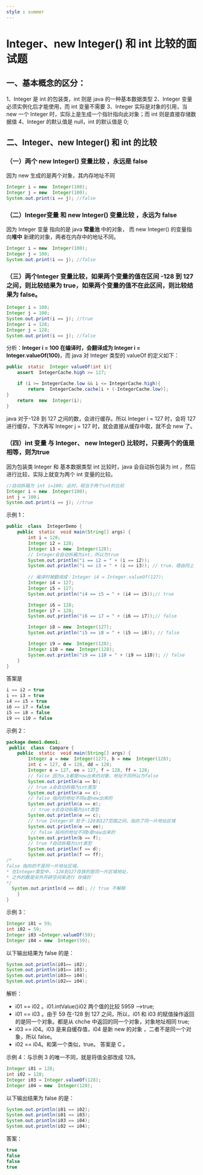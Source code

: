 ```yaml
---
style : summer
---
```


# Integer、new Integer() 和 int 比较的面试题


##  一、基本概念的区分：

1、Integer 是 int 的包装类，int 则是 java 的一种基本数据类型 
2、Integer 变量必须实例化后才能使用，而 int 变量不需要 
3、Integer 实际是对象的引用，当 new 一个 Integer 时，实际上是生成一个指针指向此对象；而 int 则是直接存储数据值 
4、Integer 的默认值是 null，int 的默认值是 0;

## 二、Integer、new Integer() 和 int 的比较

### （一）两个 new Integer() 变量比较 ，永远是 false
因为 new 生成的是两个对象，其内存地址不同
```java
Integer i = new  Integer(100);
Integer j = new  Integer(100);
System.out.print(i == j); //false
```

### （二）Integer变量 和 new Integer() 变量比较 ，永远为 false
因为 Integer 变量 指向的是 java **常量池** 中的对象， 而 new Integer() 的变量指向**堆中** 新建的对象，两者在内存中的地址不同。
```java
Integer i = new  Integer(100);
Integer j = 100;
System.out.print(i == j); //false
```

### （三）两个Integer 变量比较，如果两个变量的值在区间 -128 到 127 之间，则比较结果为 true，如果两个变量的值不在此区间，则比较结果为 false。
```java
Integer i = 100;
Integer j = 100;
System.out.print(i == j); //true
Integer i = 128;
Integer j = 128;
System.out.print(i == j); //false
```

分析：**Integer i = 100 在编译时，会翻译成为 Integer i = Integer.valueOf(100)**，而 java 对 Integer 类型的 valueOf 的定义如下：
```java
public  static  Integer valueOf(int i){
    assert  IntegerCache.high >= 127;

    if (i >= IntegerCache.low && i <= IntegerCache.high){
        return  IntegerCache.cache[i + (-IntegerCache.low)];
}
    return  new  Integer(i);
}
```
java 对于-128 到 127 之间的数，会进行缓存。所以 Integer i = 127 时，会将 127 进行缓存，下次再写 Integer j = 127 时，就会直接从缓存中取，就不会 new 了。

### （四）int 变量 与 Integer、 new Integer() 比较时，只要两个的值是相等，则为true 
因为包装类 Integer 和 基本数据类型 int 比较时，java 会自动拆包装为 int ，然后进行比较，实际上就变为两个 int 变量的比较。
```java
//自动拆箱为 int i=100; 此时，相当于两个int的比较
Integer i = new  Integer(100); 
int j = 100；
System.out.print(i == j); //true
```
示例 1：
```java
public  class  IntegerDemo {
    public  static  void main(String[] args) {
        int i = 128;
        Integer i2 = 128;
        Integer i3 = new  Integer(128);
        // Integer会自动拆箱为int，所以为true
        System.out.println("i == i2 = " + (i == i2)); 
        System.out.println("i == i3 = " + (i == i3)); // true，理由同上
        
        // 编译时被翻译成：Integer i4 = Integer.valueOf(127);
        Integer i4 = 127;
        Integer i5 = 127;
        System.out.println("i4 == i5 = " + (i4 == i5));// true

        Integer i6 = 128;
        Integer i7 = 128;
        System.out.println("i6 == i7 = " + (i6 == i7));// false

        Integer i8 = new  Integer(127);
        System.out.println("i5 == i8 = " + (i5 == i8)); // false

        Integer i9 = new  Integer(128);
        Integer i10 = new  Integer(128);
        System.out.println("i9 == i10 = " + (i9 == i10)); // false
    }
}
```
答案是
```java
i == i2 = true
i == i3 = true
i4 == i5 = true
i6 == i7 = false
i5 == i8 = false
i9 == i10 = false
```
示例 2：
```java
package demo1.demo1;
 public  class  Campare {
    public  static  void main(String[] args) {
        Integer a = new  Integer(127), b = new  Integer(128);
        int c = 127, d = 128, dd = 128;
        Integer e = 127, ee = 127, f = 128, ff = 128;
        // false 因为a,b都是new出来的对象，地址不同所以为false
        System.out.println(a == b); 
        // true a会自动拆箱为int类型
        System.out.println(a == c); 
        // false 指向的地址不同a是new出来的
        System.out.println(a == e); 
         // true e会自动拆箱为int类型
        System.out.println(e == c);
        // true Integer对 处于-128到127范围之间，指向了同一片地址区域
        System.out.println(e == ee);
         // false 指向的地址不同b是new出来的
        System.out.println(b == f);
        // true f自动拆箱为int类型
        System.out.println(f == d); 
        System.out.println(f == ff); 
/*
false 指向的不是同一片地址区域。
* 在Integer类型中，-128到127存放的是同一片区域地址，
* 之外的数是另外开辟空间来进行 存储的`
*/
  System.out.println(d == dd); // true 不解释
    }
}
```
示例 3：
```java
Integer i01 = 59;
int i02 = 59;
Integer i03 =Integer.valueOf(59);
Integer i04 = new  Integer(59);
```
以下输出结果为 false 的是：
```java
System.out.println(i01== i02);
System.out.println(i01== i03);
System.out.println(i03== i04);
System.out.println(i02== i04);
```
解析：
*   i01 == i02 。i01.intValue()i02 两个值的比较 5959 -->true;
*   i01 == i03 。由于 59 在-128 到 127 之间，所以，i01 和 i03 的赋值操作返回的是同一个对象。都是从 chche 中返回的同一个对象，对象地址相同 true;
*   i03 == i04。i03 是来自缓存值，i04 是新 new 的对象 ，二者不是同一个对象，所以 false。
*   i02 == i04。和第一个类似，true。
答案是 C 。

示例 4：与示例 3 的唯一不同，就是将值全部改成 128。
```java
Integer i01 = 128;
int i02 = 128;
Integer i03 = Integer.valueOf(128);
Integer i04 = new  Integer(128);
```
以下输出结果为 false 的是：
```java
System.out.println(i01 == i02);
System.out.println(i01 == i03);
System.out.println(i03 == i04);
System.out.println(i02 == i04);
```
答案：
```java
true
false
false
true
```

